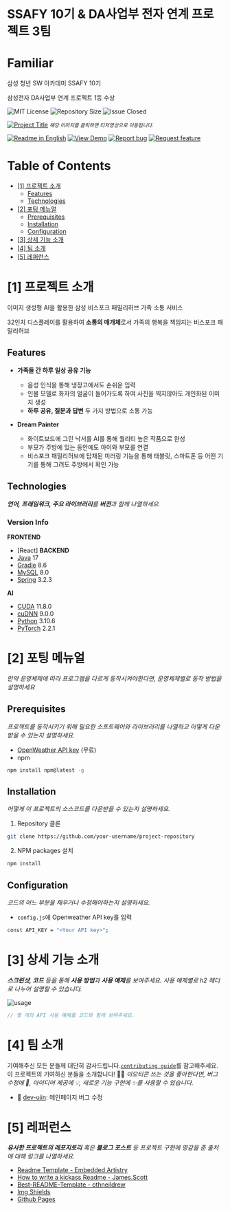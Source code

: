 # SSAFY 10기 & DA사업부 전자 연계 프로젝트 3팀

# Familiar

삼성 청년 SW 아카데미 SSAFY 10기

삼성전자 DA사업부 연계 프로젝트 1등 수상

<!--배지-->
![MIT License][license-shield] ![Repository Size][repository-size-shield] ![Issue Closed][issue-closed-shield]

<!--프로젝트 대문 이미지-->
[![Project Title](https://lab.ssafy.com/s10-s-project/S10P21S003/-/raw/master/docs/%EC%84%9C%EB%B9%84%EC%8A%A4%EC%86%8C%EA%B0%9C.png)](https://www.youtube.com/watch?v=DGH4enc_nlA)
<small>_해당 이미지를 클릭하면 티저영상으로 이동됩니다._</small>

<!--프로젝트 버튼-->
 [![Readme in English][readme-eng-shield]][readme-eng-url] [![View Demo][view-demo-shield]][view-demo-url] [![Report bug][report-bug-shield]][report-bug-url] [![Request feature][request-feature-shield]][request-feature-url]

<!--목차-->
# Table of Contents
- [[1] 프로젝트 소개](#1-프로젝트-소개)
  - [Features](#features)
  - [Technologies](#technologies)
- [[2] 포팅 메뉴얼](#2-포팅-메뉴얼)
  - [Prerequisites](#prerequisites)
  - [Installation](#installation)
  - [Configuration](#configuration)
- [[3] 상세 기능 소개](#3-상세-기능-소개)
- [[4] 팀 소개](#4-팀-소개)
- [[5] 레퍼런스](#5-레퍼런스)


# [1] 프로젝트 소개

이미지 생성형 AI을 활용한 삼성 비스포크 패밀리허브 가족 소통 서비스

32인치 디스플레이를 활용하여 **소통의 매개체**로서 가족의 행복을 책임지는 비스포크 패밀리허브


## Features

- **가족들 간 하루 일상 공유 기능**
  - 음성 인식을 통해 냉장고에서도 손쉬운 입력
  - 인물 모델로 화자의 얼굴이 들어가도록 하여 사진을 찍지않아도 개인화된 이미지 생성
  - **하루 공유, 질문과 답변** 두 가지 방법으로 소통 가능

- **Dream Painter**
  - 화이트보드에 그린 낙서를 AI를 통해 퀄리티 높은 작품으로 완성
  - 부모가 주방에 있는 동안에도 아이와 부모를 연결
  - 비스포크 패밀리허브에 탑재된 미러링 기능을 통해 태블릿, 스마트폰 등 어떤 기기를 통해 그려도 주방에서 확인 가능


## Technologies
***언어, 프레임워크, 주요 라이브러리**를 **버전**과 함께 나열하세요.*

### Version Info
**FRONTEND**
- [React]
**BACKEND**
- [Java](https://www.java.com/ko/) 17
- [Gradle](https://gradle.org/) 8.6
- [MySQL](https://www.mysql.com/) 8.0
- [Spring](https://spring.io/) 3.2.3

**AI**
- [CUDA](https://developer.nvidia.com/cuda-toolkit) 11.8.0
- [cuDNN](https://developer.nvidia.com/cudnn) 9.0.0
- [Python](https://www.python.org/) 3.10.6
- [PyTorch](https://pytorch.org/) 2.2.1

# [2] 포팅 메뉴얼
*만약 운영체제에 따라 프로그램을 다르게 동작시켜야한다면, 운영체제별로 동작 방법을 설명하세요*

## Prerequisites
*프로젝트를 동작시키기 위해 필요한 소프트웨어와 라이브러리를 나열하고 어떻게 다운받을 수 있는지 설명하세요.*

- [OpenWeather API key](https://openweathermap.org/) (무료)
- npm
```bash
npm install npm@latest -g
```

## Installation
*어떻게 이 프로젝트의 소스코드를 다운받을 수 있는지 설명하세요.*
1. Repository 클론
```bash
git clone https://github.com/your-username/project-repository
```
2. NPM packages 설치
```bash
npm install
```

## Configuration
*코드의 어느 부분을 채우거나 수정해야하는지 설명하세요.*
- `config.js`에 Openweather API key를 입력
```bash
const API_KEY = "<Your API key>";
```



# [3] 상세 기능 소개
***스크린샷, 코드** 등을 통해 **사용 방법**과 **사용 예제**를 보여주세요. 사용 예제별로 h2 헤더로 나누어 설명할 수 있습니다.*

![usage](img/usage.png)

```java
// 몇 개의 API 사용 예제를 코드와 함께 보여주세요.
```



# [4] 팀 소개
기여해주신 모든 분들께 대단히 감사드립니다.[`contributing guide`][contribution-url]를 참고해주세요.
이 프로젝트의 기여하신 분들을 소개합니다! 🙆‍♀️
*이모티콘 쓰는 것을 좋아한다면, 버그 수정에 🐞, 아이디어 제공에 💡, 새로운 기능 구현에 ✨를 사용할 수 있습니다.*
- 🐞 [dev-ujin](https://github.com/dev-ujin): 메인페이지 버그 수정



# [5] 레퍼런스
***유사한 프로젝트의 레포지토리** 혹은 **블로그 포스트** 등 프로젝트 구현에 영감을 준 출처에 대해 링크를 나열하세요.*

- [Readme Template - Embedded Artistry](https://embeddedartistry.com/blog/2017/11/30/embedded-artistry-readme-template/)
- [How to write a kickass Readme - James.Scott](https://dev.to/scottydocs/how-to-write-a-kickass-readme-5af9)
- [Best-README-Template - othneildrew](https://github.com/othneildrew/Best-README-Template#prerequisites)
- [Img Shields](https://shields.io/)
- [Github Pages](https://pages.github.com/)



<!--Url for Badges-->
[license-shield]: https://img.shields.io/github/license/dev-ujin/readme-template?labelColor=D8D8D8&color=04B4AE
[repository-size-shield]: https://img.shields.io/github/repo-size/dev-ujin/readme-template?labelColor=D8D8D8&color=BE81F7
[issue-closed-shield]: https://img.shields.io/github/issues-closed/dev-ujin/readme-template?labelColor=D8D8D8&color=FE9A2E

<!--Url for Buttons-->
[readme-eng-shield]: https://img.shields.io/badge/-readme%20in%20english-2E2E2E?style=for-the-badge
[view-demo-shield]: https://img.shields.io/badge/-%F0%9F%98%8E%20view%20demo-F3F781?style=for-the-badge
[view-demo-url]: https://dev-ujin.github.io
[report-bug-shield]: https://img.shields.io/badge/-%F0%9F%90%9E%20report%20bug-F5A9A9?style=for-the-badge
[report-bug-url]: https://github.com/dev-ujin/readme-template/issues
[request-feature-shield]: https://img.shields.io/badge/-%E2%9C%A8%20request%20feature-A9D0F5?style=for-the-badge
[request-feature-url]: https://github.com/dev-ujin/readme-template/issues

<!--URLS-->
[license-url]: LICENSE.md
[contribution-url]: CONTRIBUTION.md
[readme-eng-url]: ../README.md
